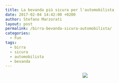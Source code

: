 ```yaml
---
title: La bevanda più sicura per l'automobilista
date: 2017-02-04 14:42:00 +0200
author: Stefano Marzorati
layout: post
permalink: /birra-bevanda-sicura-automobilista/
categories:
  - Fun
tags:
  - birra
  - sicura
  - automobilista
  - bevanda
---
```

<p align="center">
  <img src="https://c1.staticflickr.com/1/264/32661281056_181a9903f4_o.jpg">
</p>